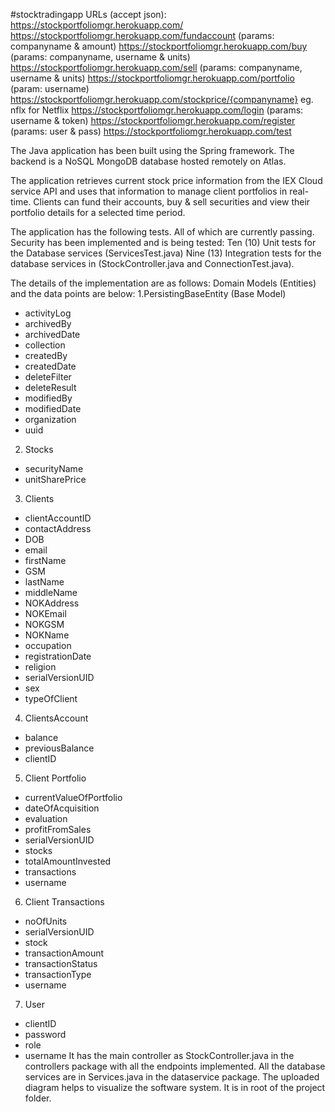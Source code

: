 #stocktradingapp
URLs (accept json): 
https://stockportfoliomgr.herokuapp.com/
https://stockportfoliomgr.herokuapp.com/fundaccount (params: companyname & amount)
https://stockportfoliomgr.herokuapp.com/buy (params: companyname, username & units)
https://stockportfoliomgr.herokuapp.com/sell (params: companyname, username & units)
https://stockportfoliomgr.herokuapp.com/portfolio (param: username)
https://stockportfoliomgr.herokuapp.com/stockprice/{companyname} eg. nflx for Netflix
https://stockportfoliomgr.herokuapp.com/login (params: username & token)
https://stockportfoliomgr.herokuapp.com/register (params: user & pass)
https://stockportfoliomgr.herokuapp.com/test

The Java application has been built using the Spring framework. The backend is a NoSQL MongoDB database hosted remotely on Atlas.

The application retrieves current stock price information from the IEX Cloud service API and uses that information to manage client portfolios in real-time. Clients can fund their accounts, buy & sell securities and view their portfolio details for a selected time period.

The application has the following tests. All of which are currently passing. Security has been implemented and is being tested: 
Ten (10) Unit tests for the Database services (ServicesTest.java)
Nine (13) Integration tests for the database services in (StockController.java and ConnectionTest.java).

The details of the implementation are as follows:
Domain Models (Entities) and the data points are below: 
1.PersistingBaseEntity (Base Model)
* activityLog
* archivedBy
* archivedDate
* collection
* createdBy
* createdDate
* deleteFilter
* deleteResult
* modifiedBy
* modifiedDate
* organization
* uuid
2. Stocks

* securityName
* unitSharePrice

3. Clients
* clientAccountID
* contactAddress
* DOB
* email
* firstName
* GSM
* lastName
* middleName
* NOKAddress
* NOKEmail
* NOKGSM
* NOKName
* occupation
* registrationDate
* religion
* serialVersionUID
* sex
* typeOfClient

4. ClientsAccount
* balance
* previousBalance
* clientID

5. Client Portfolio
* currentValueOfPortfolio
* dateOfAcquisition
* evaluation
* profitFromSales
* serialVersionUID
* stocks
* totalAmountInvested
* transactions
* username

6. Client Transactions
* noOfUnits
* serialVersionUID
* stock
* transactionAmount
* transactionStatus
* transactionType
* username

7. User
* clientID
* password
* role
* username
It has the main controller as StockController.java in the controllers package with all the endpoints implemented.
All the database services are in Services.java in the dataservice package. 
The uploaded diagram helps to visualize the software system. It is in root of the project folder.